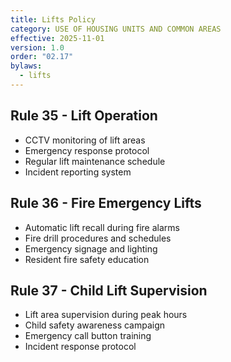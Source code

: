```yaml
---
title: Lifts Policy
category: USE OF HOUSING UNITS AND COMMON AREAS
effective: 2025-11-01
version: 1.0
order: "02.17"
bylaws:
  - lifts
---
```


## Rule 35 - Lift Operation

- CCTV monitoring of lift areas
- Emergency response protocol
- Regular lift maintenance schedule
- Incident reporting system

## Rule 36 - Fire Emergency Lifts

- Automatic lift recall during fire alarms
- Fire drill procedures and schedules
- Emergency signage and lighting
- Resident fire safety education

## Rule 37 - Child Lift Supervision

- Lift area supervision during peak hours
- Child safety awareness campaign
- Emergency call button training
- Incident response protocol
